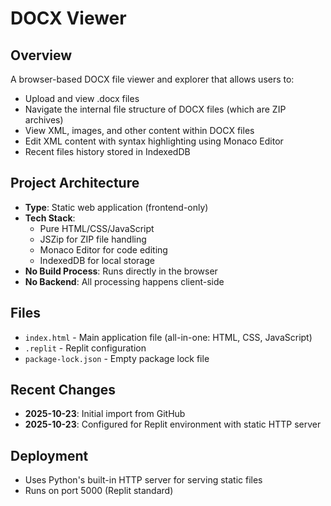 # DOCX Viewer

## Overview
A browser-based DOCX file viewer and explorer that allows users to:
- Upload and view .docx files
- Navigate the internal file structure of DOCX files (which are ZIP archives)
- View XML, images, and other content within DOCX files
- Edit XML content with syntax highlighting using Monaco Editor
- Recent files history stored in IndexedDB

## Project Architecture
- **Type**: Static web application (frontend-only)
- **Tech Stack**:
  - Pure HTML/CSS/JavaScript
  - JSZip for ZIP file handling
  - Monaco Editor for code editing
  - IndexedDB for local storage
- **No Build Process**: Runs directly in the browser
- **No Backend**: All processing happens client-side

## Files
- `index.html` - Main application file (all-in-one: HTML, CSS, JavaScript)
- `.replit` - Replit configuration
- `package-lock.json` - Empty package lock file

## Recent Changes
- **2025-10-23**: Initial import from GitHub
- **2025-10-23**: Configured for Replit environment with static HTTP server

## Deployment
- Uses Python's built-in HTTP server for serving static files
- Runs on port 5000 (Replit standard)
